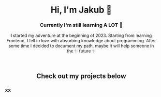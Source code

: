 <h1 align="center">Hi, I'm Jakub 👋</h1>
<h3 align="center">Currently I'm still learning A LOT 👀</h3>
<p align="center">I started my adventure at the beginning of 2023. Starting from learning Frontend, I fell in love with absorbing knowledge about programming. After some time I decided to document my path, maybe it will help someone in the ✨ future ✨ </p>
<br/>
<h2 align="center">Check out my projects below</h2>
<h3>xx</h3>

<!---
JakubCharchalis/JakubCharchalis is a ✨ special ✨ repository because its `README.md` (this file) appears on your GitHub profile.
You can click the Preview link to take a look at your changes.
--->
